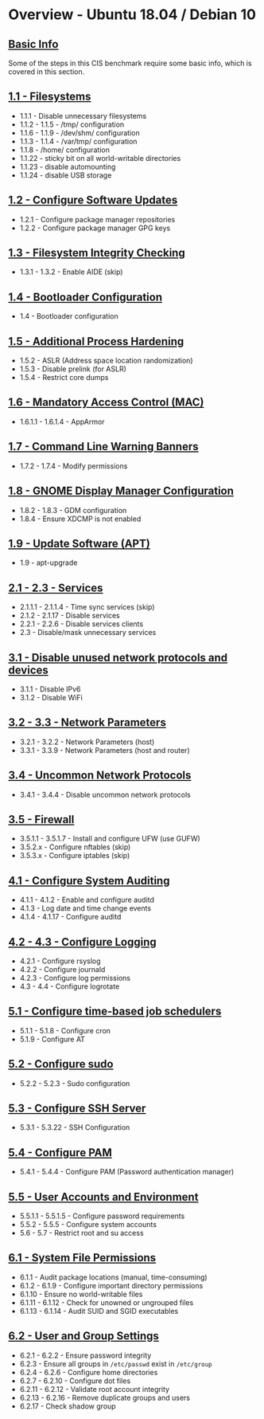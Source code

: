 # Overview - Ubuntu 18.04 / Debian 10

## [Basic Info](./basic_info.md)

Some of the steps in this CIS benchmark require some basic info, which is covered in this section.

## [1.1 - Filesystems](./1.md#11---filesystem-configuration)

- 1.1.1 - Disable unnecessary filesystems
- 1.1.2 - 1.1.5 - /tmp/ configuration
- 1.1.6 - 1.1.9 - /dev/shm/ configuration
- 1.1.3 - 1.1.4 - /var/tmp/ configuration
- 1.1.8 - /home/ configuration
- 1.1.22 - sticky bit on all world-writable directories
- 1.1.23 - disable automounting
- 1.1.24 - disable USB storage

## [1.2 - Configure Software Updates](./1.md#12---configure-software-updates)

- 1.2.1 - Configure package manager repositories
- 1.2.2 - Configure package manager GPG keys

## [1.3 - Filesystem Integrity Checking](./1.md#13---filesystem-integrity-checking)

- 1.3.1 - 1.3.2 - Enable AIDE (skip)

## [1.4 - Bootloader Configuration](./1.md#14---bootloader-configuration)

- 1.4 - Bootloader configuration

## [1.5 - Additional Process Hardening](./1.md#15---additional-process-hardening)

- 1.5.2 - ASLR (Address space location randomization)
- 1.5.3 - Disable prelink (for ASLR)
- 1.5.4 - Restrict core dumps

## [1.6 - Mandatory Access Control (MAC)](./1/1.6.md)

- 1.6.1.1 - 1.6.1.4 - AppArmor

## [1.7 - Command Line Warning Banners](./1/1.7.md)

- 1.7.2 - 1.7.4 - Modify permissions

## [1.8 - GNOME Display Manager Configuration](./1/1.8.md)

- 1.8.2 - 1.8.3 - GDM configuration
- 1.8.4 - Ensure XDCMP is not enabled

## [1.9 - Update Software (APT)](./1/1.9.md)

- 1.9 - apt-upgrade

## [2.1 - 2.3 - Services](./2.md)

- 2.1.1.1 - 2.1.1.4 - Time sync services (skip)
- 2.1.2 - 2.1.17 - Disable services
- 2.2.1 - 2.2.6 - Disable services clients
- 2.3 - Disable/mask unnecessary services

## [3.1 - Disable unused network protocols and devices](./3.md#31---disable-unused-network-protocols-and-devices)

- 3.1.1 - Disable IPv6
- 3.1.2 - Disable WiFi

## [3.2 - 3.3 - Network Parameters](./3.md#32---host-network-parameters)

- 3.2.1 - 3.2.2 - Network Parameters (host)
- 3.3.1 - 3.3.9 - Network Parameters (host and router)

## [3.4 - Uncommon Network Protocols](./3.md#34---uncommon-network-protocols)

- 3.4.1 - 3.4.4 - Disable uncommon network protocols

## [3.5 - Firewall](./3.md#35---firewall-configuration)

- 3.5.1.1 - 3.5.1.7 - Install and configure UFW (use GUFW)
- 3.5.2.x - Configure nftables (skip)
- 3.5.3.x - Configure iptables (skip)

## [4.1 - Configure System Auditing](./4.md#41---configure-auditd)

- 4.1.1 - 4.1.2 - Enable and configure auditd
- 4.1.3 - Log date and time change events
- 4.1.4 - 4.1.17 - Configure auditd

## [4.2 - 4.3 - Configure Logging](./4.md#42---configure-logging)

- 4.2.1 - Configure rsyslog
- 4.2.2 - Configure journald
- 4.2.3 - Configure log permissions
- 4.3 - 4.4 - Configure logrotate

## [5.1 - Configure time-based job schedulers](./5.md#51---configure-time-based-schedulers)

- 5.1.1 - 5.1.8 - Configure cron
- 5.1.9 - Configure AT

## [5.2 - Configure sudo](./5.md#52---configure-sudo)

- 5.2.2 - 5.2.3 - Sudo configuration

## [5.3 - Configure SSH Server](./5.md#53---configure-ssh-server)
- 5.3.1 - 5.3.22 - SSH Configuration

## [5.4 - Configure PAM](./5.md#54---configure-pam)
- 5.4.1 - 5.4.4 - Configure PAM (Password authentication manager)

## [5.5 - User Accounts and Environment](./5.md#55---user-accounts-and-environment)

- 5.5.1.1 - 5.5.1.5 - Configure password requirements
- 5.5.2 - 5.5.5 - Configure system accounts
- 5.6 - 5.7 - Restrict root and su access

## [6.1 - System File Permissions](./6.md#61---system-file-permissions)

- 6.1.1 - Audit package locations (manual, time-consuming)
- 6.1.2 - 6.1.9 - Configure important directory permissions
- 6.1.10 - Ensure no world-writable files
- 6.1.11 - 6.1.12 - Check for unowned or ungrouped files
- 6.1.13 - 6.1.14 - Audit SUID and SGID executables

## [6.2 - User and Group Settings](./6.md#62---user-and-group-settings)

- 6.2.1 - 6.2.2 - Ensure password integrity
- 6.2.3 - Ensure all groups in `/etc/passwd` exist in `/etc/group`
- 6.2.4 - 6.2.6 - Configure home directories
- 6.2.7 - 6.2.10 - Configure dot files
- 6.2.11 - 6.2.12 - Validate root account integrity
- 6.2.13 - 6.2.16 - Remove duplicate groups and users
- 6.2.17 - Check shadow group